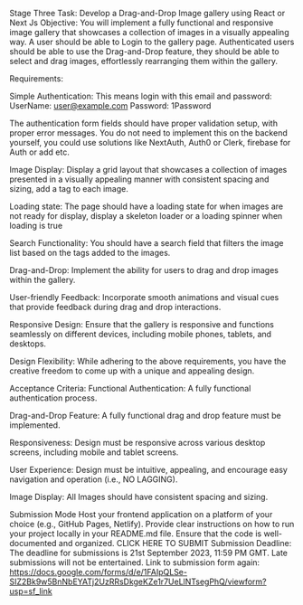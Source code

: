 Stage Three
Task: Develop a Drag-and-Drop Image gallery using React or Next Js
Objective: You will implement a fully functional and responsive image gallery that showcases a collection of images in a visually appealing way.
A user should be able to Login to the gallery page. Authenticated users should be able to use the Drag-and-Drop feature, they should be able to select and drag images, effortlessly rearranging them within the gallery.

Requirements:

Simple Authentication: 
This means login with this email and password:
UserName: user@example.com
Password: 1Password

The authentication form fields should have proper validation setup, with proper error messages. You do not need to implement this on the backend yourself, you could use solutions like NextAuth, Auth0 or Clerk, firebase for Auth or add etc.

Image Display:
Display a grid layout that showcases a collection of images presented in a visually appealing manner with consistent spacing and sizing, add a tag to each image.

Loading state:
The page should have a loading state for when images are not ready for display, display a skeleton loader or a loading spinner when loading is true

Search Functionality:
You should have a search field that filters the image list based on the tags added to the images.

Drag-and-Drop:
Implement the ability for users to drag and drop images within the gallery.

User-friendly Feedback:
Incorporate smooth animations and visual cues that provide feedback during drag and drop interactions.

Responsive Design:
Ensure that the gallery is responsive and functions seamlessly on different devices, including mobile phones, tablets, and desktops.

Design Flexibility:
While adhering to the above requirements, you have the creative freedom to come up with a unique and appealing design.







Acceptance Criteria:
Functional Authentication: A fully functional authentication process.

Drag-and-Drop Feature: A fully functional drag and drop feature must be implemented.

Responsiveness: Design must be responsive across various desktop  screens, including mobile and tablet screens.

User Experience: Design must be intuitive, appealing, and encourage easy navigation and operation (i.e., NO LAGGING).

Image Display: All Images should have consistent spacing and sizing.

Submission Mode
Host your frontend application on a platform of your choice (e.g., GitHub Pages, Netlify).
Provide clear instructions on how to run your project locally in your README.md file.
Ensure that the code is well-documented and organized.
CLICK HERE TO SUBMIT
Submission Deadline:
The deadline for submissions is 21st September 2023, 11:59 PM GMT. Late submissions will not be entertained.
Link to submission form again: https://docs.google.com/forms/d/e/1FAIpQLSe-SIZ2Bk9w5BnNbEYATj2UzRRsDkgeKZe1r7UeLlNTsegPhQ/viewform?usp=sf_link